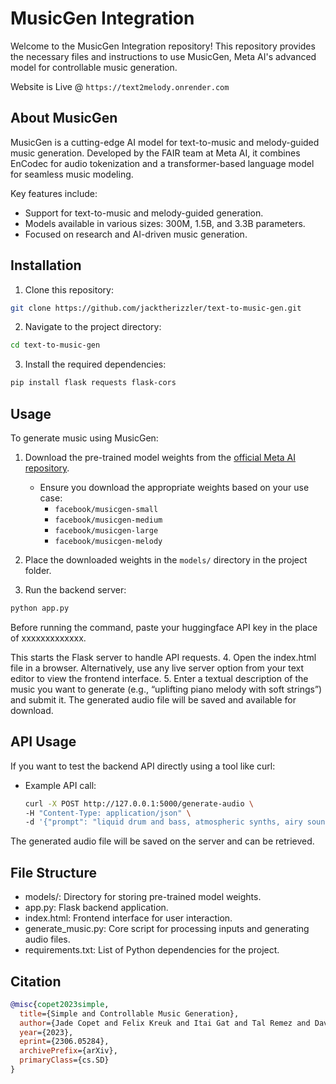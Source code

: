 # MusicGen Integration

Welcome to the MusicGen Integration repository! This repository provides the necessary files and instructions to use MusicGen, Meta AI's advanced model for controllable music generation.

Website is Live @ `https://text2melody.onrender.com`

## About MusicGen

MusicGen is a cutting-edge AI model for text-to-music and melody-guided music generation. Developed by the FAIR team at Meta AI, it combines EnCodec for audio tokenization and a transformer-based language model for seamless music modeling.

Key features include:
- Support for text-to-music and melody-guided generation.
- Models available in various sizes: 300M, 1.5B, and 3.3B parameters.
- Focused on research and AI-driven music generation.

## Installation

1. Clone this repository:
  ```bash
  git clone https://github.com/jacktherizzler/text-to-music-gen.git
  ```
2.	Navigate to the project directory:
  ```bash
  cd text-to-music-gen
  ```
3.	Install the required dependencies:
  ```bash
  pip install flask requests flask-cors 
  ```
## Usage

To generate music using MusicGen:

1. Download the pre-trained model weights from the [official Meta AI repository](https://github.com/facebookresearch/audiocraft).  
   - Ensure you download the appropriate weights based on your use case:  
     - `facebook/musicgen-small`  
     - `facebook/musicgen-medium`  
     - `facebook/musicgen-large`  
     - `facebook/musicgen-melody`  

2. Place the downloaded weights in the `models/` directory in the project folder.

3. Run the backend server:
  ```bash
  python app.py
  ```
Before running the command, paste your huggingface API key in the place of xxxxxxxxxxxxx.

This starts the Flask server to handle API requests.
4.	Open the index.html file in a browser. Alternatively, use any live server option from your text editor to view the frontend interface.
5.	Enter a textual description of the music you want to generate (e.g., “uplifting piano melody with soft strings”) and submit it. The generated audio file will be saved and available for download.
 
## API Usage

If you want to test the backend API directly using a tool like curl:
- Example API call:
  
   ```bash
   curl -X POST http://127.0.0.1:5000/generate-audio \
   -H "Content-Type: application/json" \
   -d '{"prompt": "liquid drum and bass, atmospheric synths, airy sounds"}'
  ```
The generated audio file will be saved on the server and can be retrieved.

## File Structure

-	models/: Directory for storing pre-trained model weights.
-	app.py: Flask backend application.
-	index.html: Frontend interface for user interaction.
-	generate_music.py: Core script for processing inputs and generating audio files.
-	requirements.txt: List of Python dependencies for the project.

## Citation

```bibtex
@misc{copet2023simple,
  title={Simple and Controllable Music Generation}, 
  author={Jade Copet and Felix Kreuk and Itai Gat and Tal Remez and David Kant and Gabriel Synnaeve and Yossi Adi and Alexandre Défossez},
  year={2023},
  eprint={2306.05284},
  archivePrefix={arXiv},
  primaryClass={cs.SD}
}
```


